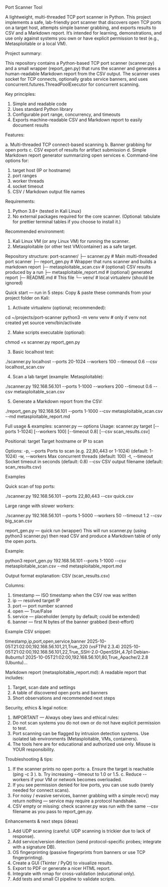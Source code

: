 Port Scanner Tool

A lightweight, multi-threaded TCP port scanner in Python.
This project implements a safe, lab-friendly port scanner that discovers open TCP ports on a target host, attempts simple banner grabbing, and exports results to CSV and a Markdown report. It’s intended for learning, demonstrations, and use only against systems you own or have explicit permission to test (e.g., Metasploitable or a local VM).

Project summary:

This repository contains a Python-based TCP port scanner (scanner.py) and a small wrapper (report_gen.py) that runs the scanner and generates a human-readable Markdown report from the CSV output. The scanner uses socket for TCP connects, optionally grabs service banners, and uses concurrent.futures.ThreadPoolExecutor for concurrent scanning.

Key principles:

1. Simple and readable code
2. Uses standard Python library 
3. Configurable port range, concurrency, and timeouts
4. Exports machine-readable CSV and Markdown report to easily document results

Features:

a. Multi-threaded TCP connect-based scanning
b. Banner grabbing for open ports
c. CSV export of results for artifact submission
d. Simple Markdown report generator summarizing open services
e. Command-line options for:
  1. target host (IP or hostname)
  2. port ranges 
  3. worker threads
  4. socket timeout
  5. CSV / Markdown output file names

Requirements:

1. Python 3.8+ (tested in Kali Linux)
2. No external packages required for the core scanner. (Optional: tabulate for prettier terminal tables if you choose to install it.)

Recommended environment:

1. Kali Linux VM (or any Linux VM) for running the scanner.
2. Metasploitable (or other test VM/container) as a safe target.

Repository structure:
port-scanner/
├─ scanner.py                 # Main multi-threaded port scanner
├─ report_gen.py              # Wrapper that runs scanner and builds a markdown report
├─ metasploitable_scan.csv     # (optional) CSV results produced by a run
├─ metasploitable_report.md    # (optional) generated report
├─ README.md                  # This file
└─ venv/                      # local virtualenv (should be ignored)

Quick start — run in 5 steps:
Copy & paste these commands from your project folder on Kali:

1. Activate virtualenv (optional; recommended):

cd ~/projects/port-scanner
python3 -m venv venv         # only if venv not created yet
source venv/bin/activate

2. Make scripts executable (optional):

chmod +x scanner.py report_gen.py

3. Basic localhost test:

./scanner.py localhost --ports 20-1024 --workers 100 --timeout 0.6 --csv localhost_scan.csv

4. Scan a lab target (example: Metasploitable):

./scanner.py 192.168.56.101 --ports 1-1000 --workers 200 --timeout 0.6 --csv metasploitable_scan.csv

5. Generate a Markdown report from the CSV:

./report_gen.py 192.168.56.101 --ports 1-1000 --csv metasploitable_scan.csv --md metasploitable_report.md


Full usage & examples:
scanner.py — options
Usage: scanner.py target [--ports 1-1024] [--workers 100] [--timeout 0.8] [--csv scan_results.csv]

Positional:
  target          Target hostname or IP to scan

Options:
  -p, --ports     Ports to scan (e.g. 22,80,443 or 1-1024)  (default: 1-1024)
  -w, --workers   Max concurrent threads (default: 100)
  -t, --timeout   Socket timeout in seconds (default: 0.8)
  --csv           CSV output filename (default: scan_results.csv)

Examples

Quick scan of top ports:

./scanner.py 192.168.56.101 --ports 22,80,443 --csv quick.csv


Large range with slower workers:

./scanner.py 192.168.56.101 --ports 1-5000 --workers 50 --timeout 1.2 --csv big_scan.csv

report_gen.py — quick run (wrapper)
This will run scanner.py (using python3 scanner.py) then read CSV and produce a Markdown table of only the open ports.

Example:

python3 report_gen.py 192.168.56.101 --ports 1-1000 --csv metasploitable_scan.csv --md metasploitable_report.md

Output format explanation:
CSV (scan_results.csv)

Columns:

1. timestamp — ISO timestamp when the CSV row was written
2. ip — resolved target IP
3. port — port number scanned
4. open — True/False
5. service — placeholder (empty by default; could be extended)
6. banner — first N bytes of the banner grabbed (best-effort)

Example CSV snippet:

timestamp,ip,port,open,service,banner
2025-10-05T21:02:00,192.168.56.101,21,True,,220 (vsFTPd 2.3.4)
2025-10-05T21:02:00,192.168.56.101,22,True,,SSH-2.0-OpenSSH_4.7p1 Debian-8ubuntu1
2025-10-05T21:02:00,192.168.56.101,80,True,,Apache/2.2.8 (Ubuntu)...

Markdown report (metasploitable_report.md):
A readable report that includes:

1. Target, scan date and settings
2. A table of discovered open ports and banners
3. Short observations and recommended next steps

Security, ethics & legal notice:

1. IMPORTANT — Always obey laws and ethical rules:
2. Do not scan systems you do not own or do not have explicit permission to test.
3. Port scanning can be flagged by intrusion detection systems. Use isolated lab environments (Metasploitable, VMs, containers).
4. The tools here are for educational and authorized use only. Misuse is YOUR responsibility.

Troubleshooting & tips:

1. If the scanner prints no open ports:
  a. Ensure the target is reachable (ping -c 3 <target>).
  b. Try increasing --timeout to 1.0 or 1.5.
  c. Reduce --workers if your VM or network becomes overloaded.
2. If you see permission denied for low ports, you can use sudo (rarely needed for connect scans).
3. For noisy / evasive services, banner grabbing with a simple recv() may return nothing — service may require a protocol handshake.
4. CSV empty or missing: check scanner.py was run with the same --csv filename as you pass to report_gen.py.

Enhancements & next steps (ideas)

1. Add UDP scanning (careful: UDP scanning is trickier due to lack of response).
2. Add service/version detection (send protocol-specific probes; integrate with a signature DB).
3. OS fingerprinting (passive fingerprints from banners or use TCP fingerprinting).
4. Create a GUI (Tkinter / PyQt) to visualize results.
5. Export to PDF or generate a nicer HTML report.
6. Integrate with nmap for cross-validation (educational only).
7. Add tests and small CI pipeline to validate scripts.
